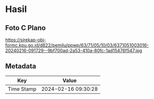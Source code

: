 # Hasil

## Foto C Plano

https://sirekap-obj-formc.kpu.go.id/d822/pemilu/ppwp/63/71/05/10/03/6371051003016-20240216-091729--9bf700ad-2a53-410a-80fc-1ad15476f547.jpg


## Metadata

| Key        | Value               |
| ---------- | ------------------- |
| Time Stamp | 2024-02-16 09:30:28 |



